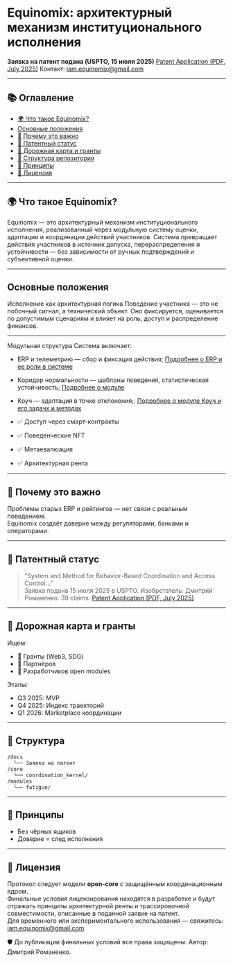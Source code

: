 
# Equinomix: архитектурный механизм институционального исполнения

**Заявка на патент подана (USPTO, 15 июля 2025)**  [Patent Application (PDF, July 2025)](./docs/Provisional_Patent_Equinomix_USPTO_2025.pdf)
Контакт: iam.equinomix@gmail.com

---

## 📚 Оглавление

- [🌍 Что такое Equinomix?](#-что-такое-equinomix)
- [Основные положения](основные-положения)
- [🧠 Почему это важно](#-почему-это-важно)
- [🔐 Патентный статус](#-патентный-статус)
- [🚀 Дорожная карта и гранты](#-дорожная-карта-и-гранты)
- [📂 Структура репозитория](#-структура-репозитория)
- [🧠 Принципы](#-принципы)
- [🙌 Лицензия](#-лицензия)

---

## 🌍 Что такое Equinomix?

Equinomix — это архитектурный механизм институционального исполнения, реализованный через модульную систему оценки, адаптации и координации действий участников. Система превращает действия участников в источник допуска, перераспределения и устойчивости — без зависимости от ручных подтверждений и субъективной оценки.

---

## Основные положения
Исполнение как архитектурная логика
Поведение участника — это не побочный сигнал, а технический объект. Оно фиксируется, оценивается по допустимым сценариям и влияет на роль, доступ и распределение финансов.

---

Модульная структура
Система включает:
- ERP и телеметрию — сбор и фиксация действия;
[Подробнее о ERP и ее роли в системе](https://github.com/BigMekCore/equinomix/blob/main/docs/%D0%95%D0%A0%D0%9F%20%D0%BC%D0%BE%D0%B4%D1%83%D0%BB%D1%8C.pdf)
- Коридор нормальности — шаблоны поведения, статистическая устойчивость;
[Подробнее о модуле](https://github.com/BigMekCore/equinomix/blob/main/docs/%D0%BC%D0%BE%D0%B4%D1%83%D0%BB%D1%8C%20%D0%BA%D0%BE%D1%80%D0%B8%D0%B4%D0%BE%D1%80%20%D0%BD%D0%BE%D1%80%D0%BC%D0%B0%D0%BB%D1%8C%D0%BD%D0%BE%D1%81%D1%82%D0%B8.pdf)

- Коуч — адаптация в точке отклонения;. [Подробнее о модуле Коуч и его задачх и методах](https://github.com/BigMekCore/equinomix/blob/main/docs/%D0%9C%D0%BE%D0%B4%D1%83%D0%BB%D1%8C%20%D0%9A%D0%BE%D1%83%D1%87.pdf)
- ✅ Доступ через смарт-контракты
- ✅ Поведенческие NFT
- ✅ Метaeвaлюация
- ✅ Архитектурная рента

---

## 🧠 Почему это важно

Проблемы старых ERP и рейтингов — нет связи с реальным поведением.  
Equinomix создаёт доверие между регуляторами, банками и операторами.

---

## 🔐 Патентный статус

> “System and Method for Behavior-Based Coordination and Access Control...”  
Заявка подана 15 июля 2025 в USPTO. Изобретатель: Дмитрий Романенко. 39 claims. [Patent Application (PDF, July 2025)](./docs/Provisional_Patent_Equinomix_USPTO_2025.pdf)

---

## 🚀 Дорожная карта и гранты

Ищем:
- 💸 Гранты (Web3, SDG)
- 🤝 Партнёров
- 👷 Разработчиков open modules

Этапы:
- Q3 2025: MVP
- Q4 2025: Индекс траекторий
- Q1 2026: Marketplace координации

---

## 📂 Структура

```
/docs
  └── Заявка на патент
/core
  └── coordination_kernel/
/modules
  └── fatigue/
```

---

## 🧠 Принципы

- Без чёрных ящиков
- Доверие = след исполнения

---

## 🙌 Лицензия

Протокол следует модели **open-core** с защищённым координационным ядром.  
Финальные условия лицензирования находятся в разработке и будут отражать принципы архитектурной ренты и трассировочной совместимости, описанные в поданной заявке на патент.  
Для временного или экспериментального использования — свяжитесь: iam.equinomix@gmail.com

🛡️ До публикации финальных условий все права защищены. Автор: Дмитрий Романенко.
